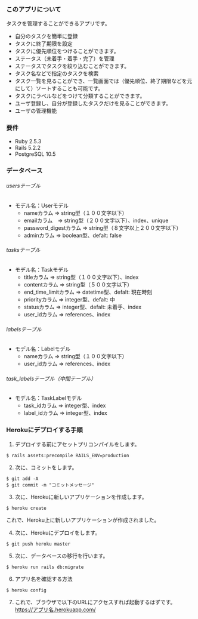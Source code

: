 ### このアプリについて
タスクを管理することができるアプリです。
- 自分のタスクを簡単に登録
- タスクに終了期限を設定
- タスクに優先順位をつけることができます。
- ステータス（未着手・着手・完了）を管理
- ステータスでタスクを絞り込むことができます。
- タスク名などで指定のタスクを検索
- タスク一覧を見ることができ、一覧画面では（優先順位、終了期限などを元にして）ソートすることも可能です。
- タスクにラベルなどをつけて分類することができます。
- ユーザ登録し、自分が登録したタスクだけを見ることができます。
- ユーザの管理機能

### 要件
- Ruby 2.5.3
- Rails 5.2.2
- PostgreSQL 10.5

### データベース
###### usersテーブル
- モデル名：Userモデル
  - nameカラム => string型（１００文字以下）
  - emailカラム　=> string型（２００文字以下）、index、unique
  - password_digestカラム => string型（８文字以上２００文字以下）
  - adminカラム => boolean型、defalt: false

###### tasksテーブル
- モデル名：Taskモデル
  - titleカラム => string型（１００文字以下）、index
  - contentカラム => string型（５００文字以下）
  - end_time_limitカラム => datetime型、defalt: 現在時刻
  - priorityカラム => integer型、defalt: 中
  - statusカラム => integer型、defalt: 未着手、index
  - user_idカラム => references、index

###### labelsテーブル
- モデル名：Labelモデル
  - nameカラム => string型（１００文字以下）
  - user_idカラム => references、index

###### task_labelsテーブル（中間テーブル）
- モデル名：TaskLabelモデル
  - task_idカラム => integer型、index
  - label_idカラム => integer型、index

### Herokuにデプロイする手順
1. デプロイする前にアセットプリコンパイルをします。
```
$ rails assets:precompile RAILS_ENV=production
```
2. 次に、コミットをします。
```
$ git add -A
$ git commit -m "コミットメッセージ"
```
3. 次に、Herokuに新しいアプリケーションを作成します。
```
$ heroku create
```
これで、Heroku上に新しいアプリケーションが作成されました。

4. 次に、Herokuにデプロイをします。
```
$ git push heroku master
```
5. 次に、データベースの移行を行います。
```
$ heroku run rails db:migrate
```
6. アプリ名を確認する方法
```
$ heroku config
```
7. これで、ブラウザで以下のURLにアクセスすれば起動するはずです。  
https://アプリ名.herokuapp.com/
